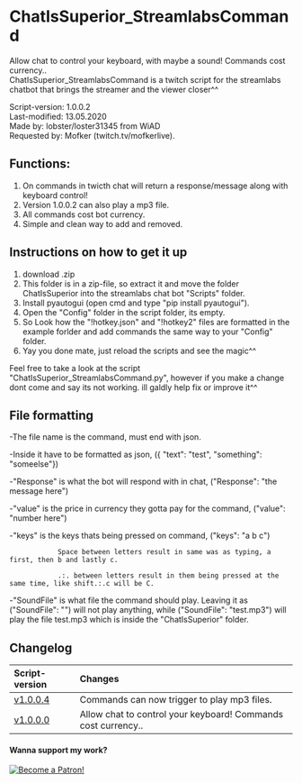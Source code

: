# ChatIsSuperior_StreamlabsCommand
Allow chat to control your keyboard, with maybe a sound! Commands cost currency..                   
ChatIsSuperior_StreamlabsCommand is a twitch script for the streamlabs chatbot that brings the streamer and the viewer closer^^

Script-version: 1.0.0.2                     
Last-modified: 13.05.2020                     
Made by: lobster/loster31345 from WiAD                           
Requested by: Mofker (twitch.tv/mofkerlive).


## Functions:
1. On commands in twicth chat will return a response/message along with keyboard control!
2. Version 1.0.0.2 can also play a mp3 file.
2. All commands cost bot currency.
3. Simple and clean way to add and removed.

## Instructions on how to get it up
1. download .zip
2. This folder is in a zip-file, so extract it and move the folder ChatIsSuperior
 into the streamlabs chat bot "Scripts" folder.
3. Install pyautogui (open cmd and type "pip install pyautogui").
4. Open the "Config" folder in the script folder, its empty.
5. So Look how the "!hotkey.json" and "!hotkey2" files are formatted in the example forlder and add commands the same way to your "Config" folder.
6. Yay you done mate, just reload the scripts and see the magic^^

Feel free to take a look at the script "ChatIsSuperior_StreamlabsCommand.py", however if you make a change dont come and say its not working. ill galdly help fix or improve it^^


## File formatting
-The file name is the command, must end with json.

-Inside it have to be formatted as json, ({ "text": "test", "something": "someelse"})

-"Response" is what the bot will respond with in chat, ("Response": "the message here")

-"value" is the price in currency they gotta pay for the command, ("value": "number here")

-"keys" is the keys thats being pressed on command, ("keys": "a b c") 

                Space between letters result in same was as typing, a first, then b and lastly c.
                
                .:. between letters result in them being pressed at the same time, like shift.:.c will be C.
                
-"SoundFile" is what file the command should play. Leaving it as ("SoundFile": "") will not play anything, while ("SoundFile": "test.mp3") will play the file test.mp3 which is inside the "ChatIsSuperior" folder.

## Changelog
|Script-version|Changes|
|:-|:-|
|[v1.0.0.4](https://github.com/l0b5ter/ChatIsSuperior_StreamlabsCommand) |Commands can now trigger to play mp3 files.|
|[v1.0.0.0](https://github.com/l0b5ter/ChatIsSuperior_StreamlabsCommand/tree/master/Outdated%20versions/ChatIsSuperior-v1.0.0.0) |Allow chat to control your keyboard! Commands cost currency.. |





#### Wanna support my work?                                                    
[![Become a Patron!](https://i.imgur.com/BbE01dL.png)](https://www.patreon.com/bePatron?u=31657981)
